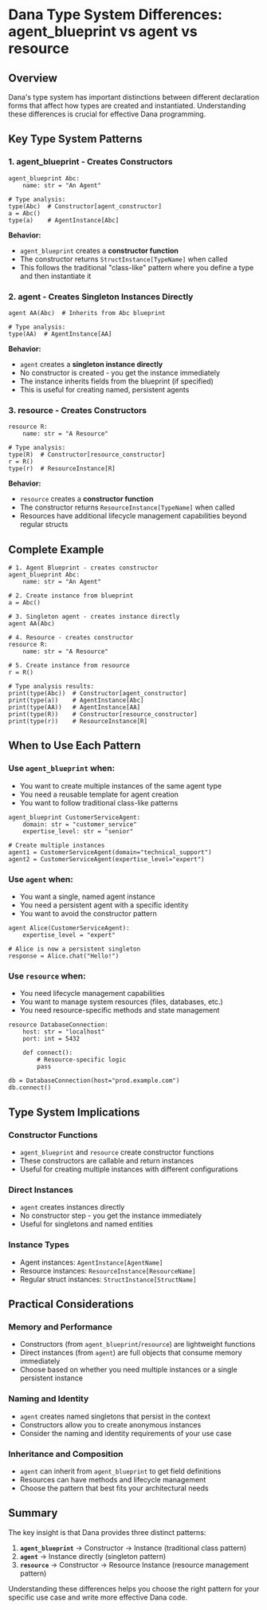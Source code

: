 # Dana Type System Differences: agent_blueprint vs agent vs resource

## Overview

Dana's type system has important distinctions between different declaration forms that affect how types are created and instantiated. Understanding these differences is crucial for effective Dana programming.

## Key Type System Patterns

### 1. agent_blueprint - Creates Constructors

```dana
agent_blueprint Abc:
    name: str = "An Agent"

# Type analysis:
type(Abc)  # Constructor[agent_constructor]
a = Abc()
type(a)    # AgentInstance[Abc]
```

**Behavior:**
- `agent_blueprint` creates a **constructor function**
- The constructor returns `StructInstance[TypeName]` when called
- This follows the traditional "class-like" pattern where you define a type and then instantiate it

### 2. agent - Creates Singleton Instances Directly

```dana
agent AA(Abc)  # Inherits from Abc blueprint

# Type analysis:
type(AA)  # AgentInstance[AA]
```

**Behavior:**
- `agent` creates a **singleton instance directly**
- No constructor is created - you get the instance immediately
- The instance inherits fields from the blueprint (if specified)
- This is useful for creating named, persistent agents

### 3. resource - Creates Constructors

```dana
resource R:
    name: str = "A Resource"

# Type analysis:
type(R)  # Constructor[resource_constructor]
r = R()
type(r)  # ResourceInstance[R]
```

**Behavior:**
- `resource` creates a **constructor function**
- The constructor returns `ResourceInstance[TypeName]` when called
- Resources have additional lifecycle management capabilities beyond regular structs

## Complete Example

```dana
# 1. Agent Blueprint - creates constructor
agent_blueprint Abc:
    name: str = "An Agent"

# 2. Create instance from blueprint
a = Abc()

# 3. Singleton agent - creates instance directly
agent AA(Abc)

# 4. Resource - creates constructor
resource R:
    name: str = "A Resource"

# 5. Create instance from resource
r = R()

# Type analysis results:
print(type(Abc))  # Constructor[agent_constructor]
print(type(a))    # AgentInstance[Abc]
print(type(AA))   # AgentInstance[AA]
print(type(R))    # Constructor[resource_constructor]
print(type(r))    # ResourceInstance[R]
```

## When to Use Each Pattern

### Use `agent_blueprint` when:
- You want to create multiple instances of the same agent type
- You need a reusable template for agent creation
- You want to follow traditional class-like patterns

```dana
agent_blueprint CustomerServiceAgent:
    domain: str = "customer_service"
    expertise_level: str = "senior"

# Create multiple instances
agent1 = CustomerServiceAgent(domain="technical_support")
agent2 = CustomerServiceAgent(expertise_level="expert")
```

### Use `agent` when:
- You want a single, named agent instance
- You need a persistent agent with a specific identity
- You want to avoid the constructor pattern

```dana
agent Alice(CustomerServiceAgent):
    expertise_level = "expert"

# Alice is now a persistent singleton
response = Alice.chat("Hello!")
```

### Use `resource` when:
- You need lifecycle management capabilities
- You want to manage system resources (files, databases, etc.)
- You need resource-specific methods and state management

```dana
resource DatabaseConnection:
    host: str = "localhost"
    port: int = 5432
    
    def connect():
        # Resource-specific logic
        pass

db = DatabaseConnection(host="prod.example.com")
db.connect()
```

## Type System Implications

### Constructor Functions
- `agent_blueprint` and `resource` create constructor functions
- These constructors are callable and return instances
- Useful for creating multiple instances with different configurations

### Direct Instances
- `agent` creates instances directly
- No constructor step - you get the instance immediately
- Useful for singletons and named entities

### Instance Types
- Agent instances: `AgentInstance[AgentName]`
- Resource instances: `ResourceInstance[ResourceName]`
- Regular struct instances: `StructInstance[StructName]`

## Practical Considerations

### Memory and Performance
- Constructors (from `agent_blueprint`/`resource`) are lightweight functions
- Direct instances (from `agent`) are full objects that consume memory immediately
- Choose based on whether you need multiple instances or a single persistent instance

### Naming and Identity
- `agent` creates named singletons that persist in the context
- Constructors allow you to create anonymous instances
- Consider the naming and identity requirements of your use case

### Inheritance and Composition
- `agent` can inherit from `agent_blueprint` to get field definitions
- Resources can have methods and lifecycle management
- Choose the pattern that best fits your architectural needs

## Summary

The key insight is that Dana provides three distinct patterns:

1. **`agent_blueprint`** → Constructor → Instance (traditional class pattern)
2. **`agent`** → Instance directly (singleton pattern)  
3. **`resource`** → Constructor → Resource Instance (resource management pattern)

Understanding these differences helps you choose the right pattern for your specific use case and write more effective Dana code.
